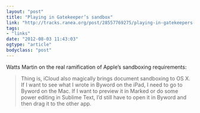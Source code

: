 ```yaml
---
layout: "post"
title: "Playing in Gatekeeper’s sandbox"
link: "http://tracks.ranea.org/post/28557769275/playing-in-gatekeepers-sandbox"
tags: 
- "links"
date: "2012-08-03 11:43:03"
ogtype: "article"
bodyclass: "post"
---
```


Watts Martin on the real ramification of Apple’s sandboxing requirements:

> Thing is, iCloud also magically brings document sandboxing to OS X. If I want to see what I wrote in Byword on the iPad, I need to go to Byword on the Mac. If I want to preview it in Marked or do some power editing in Sublime Text, I’d still have to open it in Byword and then drag it to the other app.